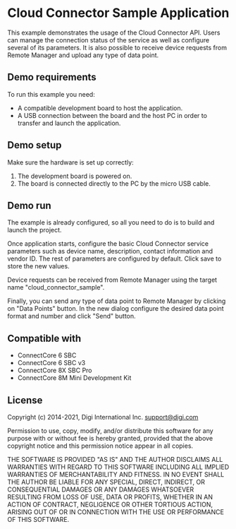 Cloud Connector Sample Application
==================================

This example demonstrates the usage of the Cloud Connector API. Users can manage
the connection status of the service as well as configure several of its
parameters. It is also possible to receive device requests from Remote Manager
and upload any type of data point.

Demo requirements
-----------------

To run this example you need:

* A compatible development board to host the application.
* A USB connection between the board and the host PC in order to transfer and
  launch the application.

Demo setup
----------

Make sure the hardware is set up correctly:

1. The development board is powered on.
2. The board is connected directly to the PC by the micro USB cable.

Demo run
--------

The example is already configured, so all you need to do is to build and launch
the project.

Once application starts, configure the basic Cloud Connector service parameters
such as device name, description, contact information and vendor ID. The rest of
parameters are configured by default. Click save to store the new values.

Device requests can be received from Remote Manager using the target name
"cloud_connector_sample".

Finally, you can send any type of data point to Remote Manager by clicking on
"Data Points" button. In the new dialog configure the desired data point format
and number and click "Send" button.

Compatible with
---------------

* ConnectCore 6 SBC
* ConnectCore 6 SBC v3
* ConnectCore 8X SBC Pro
* ConnectCore 8M Mini Development Kit

License
-------

Copyright (c) 2014-2021, Digi International Inc. <support@digi.com>

Permission to use, copy, modify, and/or distribute this software for any
purpose with or without fee is hereby granted, provided that the above
copyright notice and this permission notice appear in all copies.

THE SOFTWARE IS PROVIDED "AS IS" AND THE AUTHOR DISCLAIMS ALL WARRANTIES
WITH REGARD TO THIS SOFTWARE INCLUDING ALL IMPLIED WARRANTIES OF
MERCHANTABILITY AND FITNESS. IN NO EVENT SHALL THE AUTHOR BE LIABLE FOR
ANY SPECIAL, DIRECT, INDIRECT, OR CONSEQUENTIAL DAMAGES OR ANY DAMAGES
WHATSOEVER RESULTING FROM LOSS OF USE, DATA OR PROFITS, WHETHER IN AN
ACTION OF CONTRACT, NEGLIGENCE OR OTHER TORTIOUS ACTION, ARISING OUT OF
OR IN CONNECTION WITH THE USE OR PERFORMANCE OF THIS SOFTWARE.
